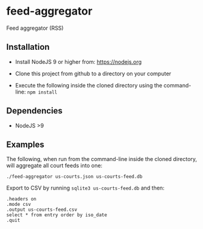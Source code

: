 # feed-aggregator
Feed aggregator (RSS)

## Installation 

 * Install NodeJS 9 or higher from: https://nodejs.org

 * Clone this project from github to a directory on your computer

 * Execute the following inside the cloned directory using the command-line: `npm install`

## Dependencies

 * NodeJS >9

## Examples

The following, when run from the command-line inside the cloned directory, will aggregate all court feeds into one:

```
./feed-aggregator us-courts.json us-courts-feed.db
```

Export to CSV by running `sqlite3 us-courts-feed.db` and then:

```
.headers on
.mode csv
.output us-courts-feed.csv
select * from entry order by iso_date
.quit
```

